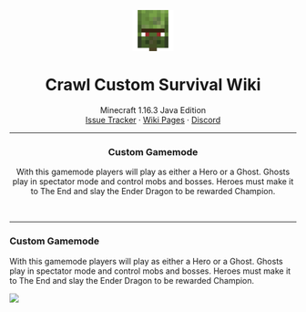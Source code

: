 <p align="center">
  <a href="https://wiki.crawl-survival.com/">
    <img src="https://github.com/danthemanzx/crawl-custom-survival/blob/main/media/server-icon.png?raw=true" alt="Crawl Custom Survival Wiki" width=72 height=72>
  </a>

  <h1 align="center">Crawl Custom Survival Wiki</h1>

  <p align="center">
    Minecraft 1.16.3 Java Edition
    <br>
    <a href="https://www.crawl-survival.com/issues/">Issue Tracker</a>
    ·
    <a href="https://www.crawl-survival.com/wiki/">Wiki Pages</a>
     ·
    <a href="https://discord.gg/7e7ZK4g">Discord</a>
  </p>
</p>

<hr>
<center>
<h3 id="custom-gamemode">Custom Gamemode</h3>
<p>With this gamemode players will play as either a Hero or a Ghost. Ghosts play in spectator mode and control mobs and bosses. Heroes must make it to The End and slay the Ender Dragon to be rewarded Champion.</p>
<p><img src="http://status.mclive.eu/Minecraft%201.16.3%20Java%20Edition/play.crawl-survival.com/25565/banner.png" alt=""></p>
</center>

***
### Custom Gamemode
With this gamemode players will play as either a Hero or a Ghost. Ghosts play in spectator mode and control mobs and bosses. Heroes must make it to The End and slay the Ender Dragon to be rewarded Champion.

![](http://status.mclive.eu/Minecraft%201.16.3%20Java%20Edition/play.crawl-survival.com/25565/banner.png)

